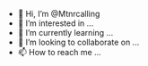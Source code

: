 - 👋 Hi, I’m @Mtnrcalling
- 👀 I’m interested in ...
- 🌱 I’m currently learning ...
- 💞️ I’m looking to collaborate on ...
- 📫 How to reach me ...

<!---
Mtnrcalling/Mtnrcalling is a ✨ special ✨ repository because its `README.md` (this file) appears on your GitHub profile.
You can click the Preview link to take a look at your changes.
--->
